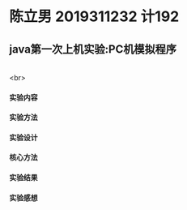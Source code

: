 # 陈立男 2019311232 计192 

## java第一次上机实验:PC机模拟程序 
<br>\<br>

#### 实验内容  



#### 实验方法
#### 实验设计
#### 核心方法
#### 实验结果
#### 实验感想
